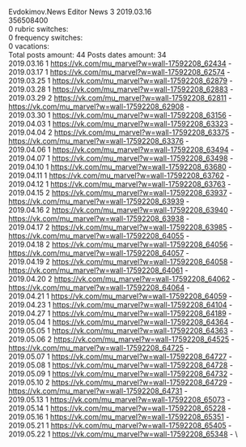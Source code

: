 Evdokimov.News	Editor News 3 2019.03.16\
356508400\
0 rubric switches:\
0 frequency switches:\
0 vacations:\
Total posts amount: 44	Posts dates amount: 34\
2019.03.16 1 https://vk.com/mu_marvel?w=wall-17592208_62434 - \
2019.03.17 1 https://vk.com/mu_marvel?w=wall-17592208_62574 - \
2019.03.25 1 https://vk.com/mu_marvel?w=wall-17592208_62879 - \
2019.03.28 1 https://vk.com/mu_marvel?w=wall-17592208_62883 - \
2019.03.29 2 https://vk.com/mu_marvel?w=wall-17592208_62811 - https://vk.com/mu_marvel?w=wall-17592208_62908 - \
2019.03.30 1 https://vk.com/mu_marvel?w=wall-17592208_63156 - \
2019.04.03 1 https://vk.com/mu_marvel?w=wall-17592208_63323 - \
2019.04.04 2 https://vk.com/mu_marvel?w=wall-17592208_63375 - https://vk.com/mu_marvel?w=wall-17592208_63376 - \
2019.04.06 1 https://vk.com/mu_marvel?w=wall-17592208_63494 - \
2019.04.07 1 https://vk.com/mu_marvel?w=wall-17592208_63498 - \
2019.04.10 1 https://vk.com/mu_marvel?w=wall-17592208_63680 - \
2019.04.11 1 https://vk.com/mu_marvel?w=wall-17592208_63762 - \
2019.04.12 1 https://vk.com/mu_marvel?w=wall-17592208_63763 - \
2019.04.15 2 https://vk.com/mu_marvel?w=wall-17592208_63937 - https://vk.com/mu_marvel?w=wall-17592208_63939 - \
2019.04.16 2 https://vk.com/mu_marvel?w=wall-17592208_63940 - https://vk.com/mu_marvel?w=wall-17592208_63938 - \
2019.04.17 2 https://vk.com/mu_marvel?w=wall-17592208_63985 - https://vk.com/mu_marvel?w=wall-17592208_64055 - \
2019.04.18 2 https://vk.com/mu_marvel?w=wall-17592208_64056 - https://vk.com/mu_marvel?w=wall-17592208_64057 - \
2019.04.19 2 https://vk.com/mu_marvel?w=wall-17592208_64058 - https://vk.com/mu_marvel?w=wall-17592208_64061 - \
2019.04.20 2 https://vk.com/mu_marvel?w=wall-17592208_64062 - https://vk.com/mu_marvel?w=wall-17592208_64064 - \
2019.04.21 1 https://vk.com/mu_marvel?w=wall-17592208_64059 - \
2019.04.23 1 https://vk.com/mu_marvel?w=wall-17592208_64104 - \
2019.04.27 1 https://vk.com/mu_marvel?w=wall-17592208_64189 - \
2019.05.04 1 https://vk.com/mu_marvel?w=wall-17592208_64364 - \
2019.05.05 1 https://vk.com/mu_marvel?w=wall-17592208_64363 - \
2019.05.06 2 https://vk.com/mu_marvel?w=wall-17592208_64525 - https://vk.com/mu_marvel?w=wall-17592208_64725 - \
2019.05.07 1 https://vk.com/mu_marvel?w=wall-17592208_64727 - \
2019.05.08 1 https://vk.com/mu_marvel?w=wall-17592208_64728 - \
2019.05.09 1 https://vk.com/mu_marvel?w=wall-17592208_64732 - \
2019.05.10 2 https://vk.com/mu_marvel?w=wall-17592208_64729 - https://vk.com/mu_marvel?w=wall-17592208_64731 - \
2019.05.13 1 https://vk.com/mu_marvel?w=wall-17592208_65073 - \
2019.05.14 1 https://vk.com/mu_marvel?w=wall-17592208_65228 - \
2019.05.16 1 https://vk.com/mu_marvel?w=wall-17592208_65351 - \
2019.05.21 1 https://vk.com/mu_marvel?w=wall-17592208_65405 - \
2019.05.22 1 https://vk.com/mu_marvel?w=wall-17592208_65348 - \
